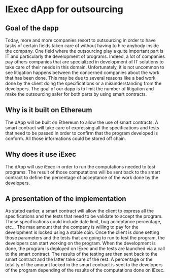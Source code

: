 # IExec dApp for outsourcing 

## Goal of the dapp

Today, more and more companies resort to outsourcing in order to have tasks of certain fields taken care of without having to hire anybody inside the company. One field where the outsourcing play a quite important part is IT and particularly the development of programs. Indeed, a lot of companies pay others companies that are specialized in development of IT solutions to take care of their needs in this domain. Unfortunately, it is not uncommon to see litigation happens between the concerned companies about the work that has been done. This may be due to several reasons like a bad work done by the client doing the specifications or a misunderstanding from the developers. The goal of our dapp is to limit the number of litigation and make the outsourcing safer for both parts by using smart contracts.

## Why is it built on Ethereum

The dApp will be built on Ethereum to allow the use of smart contracts. A smart contract will take care of expressing all the specifications and tests that need to be passed in order to confirm that the program developed is conform. All those informations could be stored off chain.

## Why does it use iExec

The dApp will use iExec in order to run the computations needed to test programs. The result of those computations will be sent back to the smart contract to define the percentage of acceptance of the work done by the developers.

## A presentation of the implementation

As stated earlier, a smart contract will allow the client to express all the specifications and the tests that need to be validate to accept the program. Those specifications could include date limit, bug acceptance percentage, etc... The max amount that the company is willing to pay for the development is locked using a stable coin. Once the client is done setting those parameters and the tests that are going to run to test the program, the developers can start working on the program.
When the development is done, the program is deployed on IExec and the tests are launched via a call to the smart contract. 
The results of the testing are then sent back to the smart contract and the latter take care of the rest. A percentage or the totality of the amount locked in the smart contract is sent to the developers of the program depending of the results of the computations done on IExec.